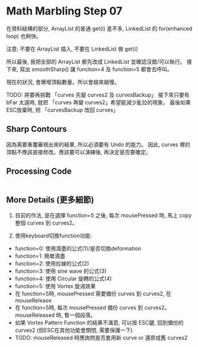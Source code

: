 Math Marbling Step 07
=====================

在資料結構的部分, ArrayList 的普通 get(i) 差不多, LinkedList 的 for(enhanced loop) 也夠快。

注意: 不要在 ArrayList 插入, 不要在 LinkedList 做 get(i)

所以最後, 我把全部的 ArrayList 都先改成 LinkedList 並確認沒錯/可以執行。
接下來, 寫出 smoothSharp() 讓 function=4 及 function=5 都會去呼叫。

現在的狀況, 會爆增頂點數量。所以會越來越慢。

TODO: 將要再挑戰 「curves 先變 curves2 及 curvesBackup」 接下來只要有 bFar 太遠時, 就把 「curves 再變 curves2」希望能減少亂拉的現象。
最後如果 ESC放棄時, 把 「curvesBackup 改回 curves」

Sharp Contours
--------------


因為需要重覆審視出來的結果, 所以必須要有 Undo 的能力。
因此, curves 裡的頂點不應該直接修改。應該要可以演練後, 再決定是否要確定。

Processing Code
---------------

```Processing
```

More Details (更多細節)
-----------------------

1. 目前的作法, 是在選擇 function=5 之後, 每次 mousePressed 時, 馬上 copy 整個 curves 到 curves2。

2. 使用keyboard切換function功能:  
  - function=0: 使用滴墨的公式(1)/是否切換deformation
  - function=1: 簡單滴墨
  - function=2: 使用拉線的公式(2)
  - function=3: 使用 sine wave 的公式(3)
  - function=4: 使用 Circular 旋轉的公式(4)
  - function=5: 使用 Vortex 旋渦效果
  - 在 function=5時, mousePressed 需要備份 curves 到 curves2, 在 mouseRelease
  - 在 function=5時, 每次 mousePressed 備份 curves 到 curves2。mouseReleased 時, 暫一個段落。
  - 如果 Vortex Pattern Function 的結果不滿意, 可以按 ESC鍵, 回到備份的 curves2 (但ESC在其他功能會關閉, 需要保護一下)
  - TODO: mouseReleased 時應詢問是否套用新 curve or 還原成舊 curves2
